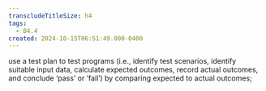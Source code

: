 ```yaml
---
transcludeTitleSize: h4
tags:
  - B4.4
created: 2024-10-15T06:51:49.000-0400
---
```

use a test plan to test programs (i.e., identify test scenarios, identify suitable input data, calculate expected outcomes, record actual outcomes, and conclude ‘pass’ or ‘fail’) by comparing expected to actual outcomes;